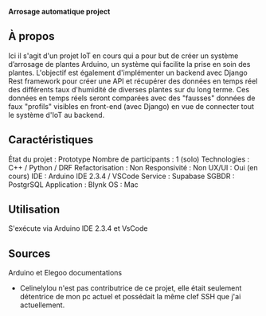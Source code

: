 **Arrosage automatique project**

## À propos
Ici il s'agit d'un projet IoT en cours qui a pour but de créer un  système d’arrosage de plantes Arduino,
un système qui facilite la prise en soin des plantes. L'objectif est également d'implémenter un backend avec Django Rest framework pour
créer une API et récupérer des données en temps réel des différents taux d'humidité de diverses plantes sur du long terme. Ces données en temps réels seront 
comparées avec des "fausses" données de faux "profils" visibles en front-end (avec Django) en vue de connecter tout le système d'IoT au backend. 

## Caractéristiques
État du projet : Prototype 
Nombre de participants : 1 (solo)
Technologies : C++ / Python / DRF
Refactorisation : Non
Responsivité : Non
UX/UI : Oui (en cours)
IDE : Arduino IDE 2.3.4 / VSCode 
Service : Supabase
SGBDR : PostgrSQL
Application : Blynk
OS : Mac 

## Utilisation
S'exécute via Arduino IDE 2.3.4 et VsCode

## Sources
Arduino et Elegoo documentations
* Celinelylou n'est pas contributrice de ce projet, elle était seulement détentrice de mon pc actuel et possédait la même clef SSH que j'ai actuellement. 
